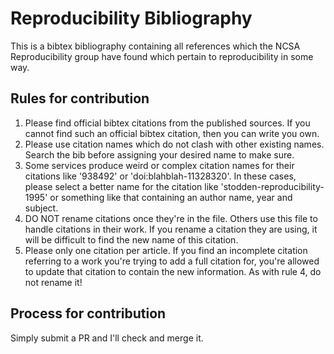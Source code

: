 # Reproducibility Bibliography

This is a bibtex bibliography containing all references which the NCSA Reproducibility group have found which pertain to reproducibility in some way.

Rules for contribution
----------------------

1. Please find official bibtex citations from the published sources. If you cannot find such an official bibtex citation, then you can write you own.
2. Please use citation names which do not clash with other existing names. Search the bib before assigning your desired name to make sure.
3. Some services produce weird or complex citation names for their citations like '938492' or 'doi:blahblah-11328320'. In these cases, please select a better name for the citation like 'stodden-reproducibility-1995' or something like that containing an author name, year and subject.
4. DO NOT rename citations once they're in the file. Others use this file to handle citations in their work. If you rename a citation they are using, it will be difficult to find the new name of this citation.
5. Please only one citation per article. If you find an incomplete citation referring to a work you're trying to add a full citation for, you're allowed to update that citation to contain the new information. As with rule 4, do not rename it!

Process for contribution
------------------------

Simply submit a PR and I'll check and merge it.
